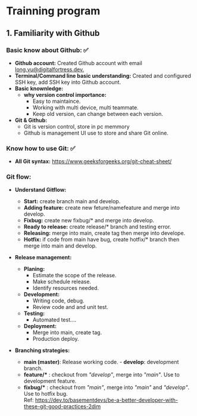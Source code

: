 # **Trainning program**

## 1. Familiarity with Github

### Basic know about Github: ✅

- **Github account:** Created Github account with email <ins>long.vu@digitalfortress.dev<ins>.
- **Terminal/Command line basic understanding:** Created and configured SSH key, add SSH key into Github account.
- **Basic knownledge:**
  - **why version control importance:**
    - Easy to maintaince.
    - Working with multi device, multi teammate.
    - Keep old version, can change between each version.
- **Git & Github:**
  - Git is version control, store in pc memmory
  - Github is management UI use to store and share Git online.

### Know how to use Git: ✅

- **All Git syntax:** https://www.geeksforgeeks.org/git-cheat-sheet/

### Git flow:

- **Understand Gitflow:**
  - **Start:** create branch main and develop.
  - **Adding feature:** create new feture/namefeature and merge into develop.
  - **Fixbug:** create new fixbug/\* and merge into develop.
  - **Ready to release:** create release/\* branch and testing error.
  - **Releasing:** merge into main, create tag then merge into develope.
  - **Hotfix:** if code from main have bug, create hotfix/\* branch then merge into main and develop.
- **Release management:**
  - **Planing:**
    - Estimate the scope of the release.
    - Make schedule release.
    - Identify resources needed.
  - **Development:**
    - Writing code, debug.
    - Review code and and unit test.
  - **Testing:**
    - Automated test....
  - **Deployment:**
    - Merge into main, create tag.
    - Production deploy.


- **Branching strategies:**  
   - **main (master)**: Release working code. - **develop**: development branch.  
   - **feature/\*** : checkout from _"develop"_, merge into _"main"_. Use to development feature.  
   - **fixbug/\*** : checkout from _"main"_, merge into _"main"_ and _"develop"_. Use to hotfix bug.  
  Ref: https://dev.to/basementdevs/be-a-better-developer-with-these-git-good-practices-2dim
